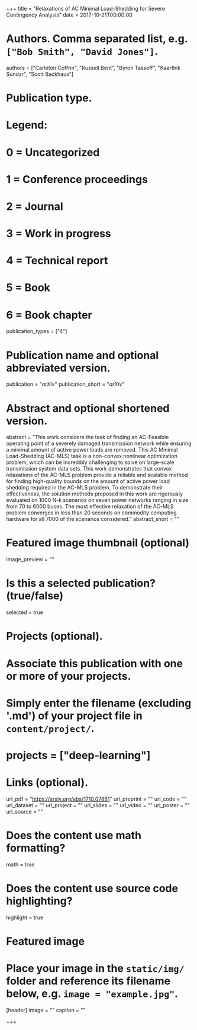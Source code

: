 +++
title = "Relaxations of AC Minimal Load-Shedding for Severe Contingency Analysis"
date = 2017-10-21T00:00:00

# Authors. Comma separated list, e.g. `["Bob Smith", "David Jones"]`.
authors = ["Carleton Coffrin", "Russell Bent", "Byron Tasseff", "Kaarthik Sundar", "Scott Backhaus"]

# Publication type.
# Legend:
# 0 = Uncategorized
# 1 = Conference proceedings
# 2 = Journal
# 3 = Work in progress
# 4 = Technical report
# 5 = Book
# 6 = Book chapter
publication_types = ["4"]

# Publication name and optional abbreviated version.
publication = "*arXiv*"
publication_short = "*arXiv*"

# Abstract and optional shortened version.
abstract = "This work considers the task of finding an AC-Feasible operating point of a severely damaged transmission network while ensuring a minimal amount of active power loads are removed. This AC Minimal Load-Shedding (AC-MLS) task is a non-convex nonlinear optimization problem, which can be incredibly challenging to solve on large-scale transmission system data sets. This work demonstrates that convex relaxations of the AC-MLS problem provide a reliable and scalable method for finding high-quality bounds on the amount of active power load shedding required in the AC-MLS problem. To demonstrate their effectiveness, the solution methods proposed in this work are rigorously evaluated on 1000 N-k scenarios on seven power networks ranging in size from 70 to 6000 buses. The most effective relaxation of the AC-MLS problem converges in less than 20 seconds on commodity computing hardware for all 7000 of the scenarios considered."
abstract_short = ""

# Featured image thumbnail (optional)
image_preview = ""

# Is this a selected publication? (true/false)
selected = true

# Projects (optional).
#   Associate this publication with one or more of your projects.
#   Simply enter the filename (excluding '.md') of your project file in `content/project/`.
# projects = ["deep-learning"]

# Links (optional).
url_pdf = "https://arxiv.org/abs/1710.07861"
url_preprint = ""
url_code = ""
url_dataset = ""
url_project = ""
url_slides = ""
url_video = ""
url_poster = ""
url_source = ""

# Does the content use math formatting?
math = true

# Does the content use source code highlighting?
highlight = true

# Featured image
# Place your image in the `static/img/` folder and reference its filename below, e.g. `image = "example.jpg"`.
[header]
image = ""
caption = ""

+++

